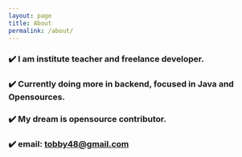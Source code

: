 ```yaml
---
layout: page
title: About
permalink: /about/
---
```


### ✔️ I am institute teacher and freelance developer. 
### ✔️ Currently doing more in backend, focused in Java and Opensources.
### ✔️ My dream is opensource contributor.

### ✔️ email: tobby48@gmail.com

